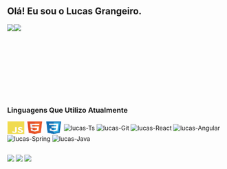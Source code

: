 ## Olá! Eu sou o Lucas Grangeiro.
<div style="display: flex">
<img height="150cm" src="https://github-readme-stats.vercel.app/api?username=lucass641&show_icons=true&theme=transparent"/>
<img height="150cm" src="https://github-readme-stats.vercel.app/api/top-langs/?username=lucass641&layout=compact&theme=transparent"/>
</div>
<div style="display: inline_block"><br>
  <h3>Linguagens Que Utilizo Atualmente</h3>
  <img align="center" alt="lucas-Js" height="30" width="40" src="https://raw.githubusercontent.com/devicons/devicon/master/icons/javascript/javascript-plain.svg">
  <img align="center" alt="lucas-HTML" height="30" width="40" src="https://raw.githubusercontent.com/devicons/devicon/master/icons/html5/html5-original.svg">
  <img align="center" alt="lucas-CSS" height="30" width="40" src="https://raw.githubusercontent.com/devicons/devicon/master/icons/css3/css3-original.svg">
  <img align="center" alt="lucas-Ts" height="30" width="40" src="https://cdn.jsdelivr.net/gh/devicons/devicon@latest/icons/typescript/typescript-original.svg" />
  <img align="center" alt="lucas-Git" height="30" width="40" src="https://cdn.jsdelivr.net/gh/devicons/devicon@latest/icons/git/git-original.svg" />
  <img align="center" alt="lucas-React" height="30" width="40" src="https://cdn.jsdelivr.net/gh/devicons/devicon@latest/icons/react/react-original-wordmark.svg" /> 
  <img align="center" alt="lucas-Angular" height="30" width="40" src="https://cdn.jsdelivr.net/gh/devicons/devicon@latest/icons/angular/angular-original.svg" />
  <img align="center" alt="lucas-Spring" height="30" width="40" src="https://cdn.jsdelivr.net/gh/devicons/devicon@latest/icons/spring/spring-original.svg" />
  <img align="center" alt="lucas-Java" height="30" width="40" src="https://cdn.jsdelivr.net/gh/devicons/devicon@latest/icons/java/java-original.svg" />
  
</div>

##
<div> 
 	<a href="https://www.twitch.tv/diifferentt" target="_blank"><img src="https://img.shields.io/badge/Twitch-9146FF?style=for-the-badge&logo=twitch&logoColor=white" target="_blank"></a>
  <a href = "mailto:lucaslg6401@gmail.com"><img src="https://img.shields.io/badge/-Gmail-%23333?style=for-the-badge&logo=gmail&logoColor=white" target="_blank"></a>
  <a href="https://www.linkedin.com/in/-lucassantos/" target="_blank"><img src="https://img.shields.io/badge/-LinkedIn-%230077B5?style=for-the-badge&logo=linkedin&logoColor=white" target="_blank"></a> 
  
</div>

